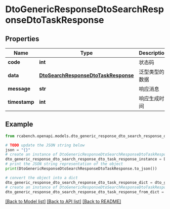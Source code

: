 # DtoGenericResponseDtoSearchResponseDtoTaskResponse


## Properties

Name | Type | Description | Notes
------------ | ------------- | ------------- | -------------
**code** | **int** | 状态码 | [optional] 
**data** | [**DtoSearchResponseDtoTaskResponse**](DtoSearchResponseDtoTaskResponse.md) | 泛型类型的数据 | [optional] 
**message** | **str** | 响应消息 | [optional] 
**timestamp** | **int** | 响应生成时间 | [optional] 

## Example

```python
from rcabench.openapi.models.dto_generic_response_dto_search_response_dto_task_response import DtoGenericResponseDtoSearchResponseDtoTaskResponse

# TODO update the JSON string below
json = "{}"
# create an instance of DtoGenericResponseDtoSearchResponseDtoTaskResponse from a JSON string
dto_generic_response_dto_search_response_dto_task_response_instance = DtoGenericResponseDtoSearchResponseDtoTaskResponse.from_json(json)
# print the JSON string representation of the object
print(DtoGenericResponseDtoSearchResponseDtoTaskResponse.to_json())

# convert the object into a dict
dto_generic_response_dto_search_response_dto_task_response_dict = dto_generic_response_dto_search_response_dto_task_response_instance.to_dict()
# create an instance of DtoGenericResponseDtoSearchResponseDtoTaskResponse from a dict
dto_generic_response_dto_search_response_dto_task_response_from_dict = DtoGenericResponseDtoSearchResponseDtoTaskResponse.from_dict(dto_generic_response_dto_search_response_dto_task_response_dict)
```
[[Back to Model list]](../README.md#documentation-for-models) [[Back to API list]](../README.md#documentation-for-api-endpoints) [[Back to README]](../README.md)


